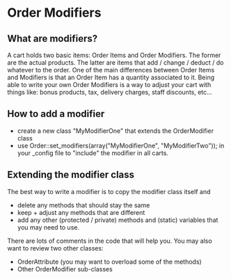 # Order Modifiers

## What are modifiers?

A cart holds two basic items: Order Items and Order Modifiers.  The former are the actual products. The latter are items that add / change / deduct / do whatever to the order.  One of the main differences between Order Items and Modifiers is that an Order Item has a quantity associated to it. 
Being able to write your own Order Modifiers is a way to adjust your cart with things like: bonus products, tax, delivery charges, staff discounts, etc...

## How to add a modifier

  * create a new class "MyModifierOne" that extends the OrderModifier class
  * use Order::set_modifiers(array("MyModifierOne", "MyModifierTwo")); in your _config file to "include" the modifier in all carts. 

## Extending the modifier class

The best way to write a modifier is to copy the modifier class itself and 

  * delete any methods that should stay the same
  * keep + adjust any methods that are different
  * add any other (protected / private) methods and (static) variables that you may need to use. 

There are lots of comments in the code that will help you.  You may also want to review two other classes:

  * OrderAttribute (you may want to overload some of the methods)
  * Other OrderModifier sub-classes